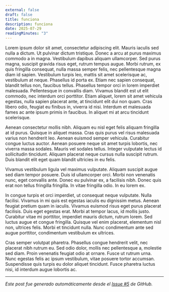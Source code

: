 ```yaml
---
external: false
draft: false
title: funciona
description: funciona
date: 2025-07-29
readingMinutes: "3"
---
```


Lorem ipsum dolor sit amet, consectetur adipiscing elit. Mauris iaculis sed nulla a dictum. Ut pulvinar dictum tristique. Donec a arcu at purus maximus commodo a in magna. Vestibulum dapibus aliquam ullamcorper. Sed purus magna, suscipit gravida risus eget, rutrum tempus augue. Morbi rutrum, ex quis fringilla consequat, nulla massa semper felis, nec pellentesque magna diam id sapien. Vestibulum turpis leo, mattis sit amet scelerisque ac, vestibulum at neque. Phasellus id porta ex. Etiam nec sapien consequat, blandit tellus non, faucibus tellus. Phasellus tempor orci in lorem imperdiet malesuada. Pellentesque in convallis diam. Vivamus blandit est ut elit commodo, nec interdum orci porttitor. Etiam aliquet, lorem sit amet vehicula egestas, nulla sapien placerat ante, at tincidunt elit dui non quam. Cras libero odio, feugiat eu finibus in, viverra id nisi. Interdum et malesuada fames ac ante ipsum primis in faucibus. In aliquet mi at arcu tincidunt scelerisque.

Aenean consectetur mollis nibh. Aliquam eu nisl eget felis aliquam fringilla at id purus. Quisque in aliquet massa. Cras quis purus vel risus malesuada varius non hendrerit leo. Aenean euismod semper vehicula. Curabitur congue luctus auctor. Aenean posuere neque sit amet turpis lobortis, nec viverra massa sodales. Mauris vel sodales tellus. Integer vulputate lectus id sollicitudin tincidunt. Aliquam placerat neque cursus nulla suscipit rutrum. Duis blandit elit eget quam blandit ultricies in eu felis.

Vivamus vestibulum ligula vel maximus vulputate. Aliquam suscipit augue sed diam tempor posuere. Duis id ullamcorper orci. Morbi non venenatis nunc, eget convallis ante. Donec eu pulvinar ex, a facilisis nibh. Donec quis erat non tellus fringilla fringilla. In vitae fringilla odio. In eu lorem ex.

In congue turpis et orci imperdiet, ut consequat neque vulputate. Nulla facilisi. Vivamus in mi quis est egestas iaculis eu dignissim metus. Aenean feugiat pretium quam in iaculis. Vivamus euismod risus eget purus placerat facilisis. Duis eget egestas erat. Morbi at tempor lacus, id mollis justo. Curabitur vitae mi porttitor, imperdiet mauris dictum, rutrum lorem. Sed luctus augue et congue fringilla. Quisque vel enim placerat, elementum nisl non, ultrices felis. Morbi et tincidunt nulla. Nunc condimentum ante sed augue porttitor, condimentum vestibulum ex ultrices.

Cras semper volutpat pharetra. Phasellus congue hendrerit velit, nec placerat nibh rutrum eu. Sed odio dolor, mollis nec pellentesque a, molestie sed diam. Proin venenatis feugiat odio at ornare. Fusce ut rutrum urna. Nunc egestas felis ac ipsum vestibulum, vitae posuere tortor accumsan. Suspendisse quis turpis eu dolor aliquet tincidunt. Fusce pharetra luctus nisi, id interdum augue lobortis ac.

---

*Este post fue generado automáticamente desde el [Issue #5](https://github.com/faustocalvinio/blog-fausto/issues/5) de GitHub.*
